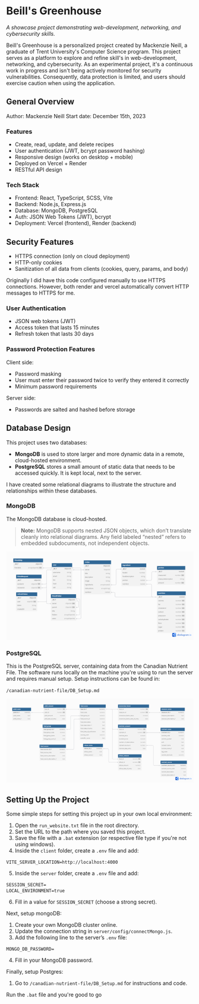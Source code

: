 # Beill's Greenhouse
*A showcase project demonstrating web-development, networking, and cybersecurity skills.*

Beill's Greenhouse is a personalized project created by Mackenzie Neill, a graduate of Trent University's Computer Science program. This project serves as a platform to explore and refine skill's in web-development, networking, and cybersecurity. As an experimental project, it's a continuous work in progress and isn't being actively monitored for security vulnerabilities. Consequently, data protection is limited, and users should exercise caution when using the application.

## General Overview
Author: Mackenzie Neill 
Start date: December 15th, 2023

### Features
   - Create, read, update, and delete recipes
   - User authentication (JWT, bcrypt password hashing)
   - Responsive design (works on desktop + mobile)
   - Deployed on Vercel + Render
   - RESTful API design

### Tech Stack
   - Frontend: React, TypeScript, SCSS, Vite
   - Backend: Node.js, Express.js
   - Database: MongoDB, PostgreSQL
   - Auth: JSON Web Tokens (JWT), bcrypt
   - Deployment: Vercel (frontend), Render (backend)

## Security Features
   - HTTPS connection (only on cloud deployment)
   - HTTP-only cookies
   - Sanitization of all data from clients (cookies, query, params, and body)

Originally I did have this code configured manually to use HTTPS connections. 
However, both render and vercel automatically convert HTTP messages to HTTPS for me.

### User Authentication
   - JSON web tokens (JWT)
   - Access token that lasts 15 minutes
   - Refresh token that lasts 30 days

### Password Protection Features
Client side:
   - Password masking
   - User must enter their password twice to verify they entered it correctly
   - Minimum password requirements

Server side:
   - Passwords are salted and hashed before storage

## Database Design
This project uses two databases:

   - **MongoDB** is used to store larger and more dynamic data in a remote, cloud-hosted environment.
   - **PostgreSQL** stores a small amount of static data that needs to be accessed quickly. It is kept local, next to the server.

I have created some relational diagrams to illustrate the structure and relationships within these databases.

### MongoDB
The MongoDB database is cloud-hosted.

> **Note:** MongoDB supports nested JSON objects, which don’t translate cleanly into relational diagrams. Any field labeled “nested” refers to embedded subdocuments, not independent objects.

![MongoDB Diagram](./database/diagrams/relationalDiagramMongoDb.png)

### PostgreSQL
This is the PostgreSQL server, containing data from the Canadian Nutrient File. The software runs locally on the machine you're using to run the server and requires manual setup. Setup instructions can be found in:

`/canadian-nutrient-file/DB_Setup.md`

![PostgreSQL Diagram](./database/diagrams/relationalDiagramPostgreSQL.png)

## Setting Up the Project
Some simple steps for setting this project up in your own local environment:
1. Open the `run_website.txt` file in the root directory.
2. Set the URL to the path where you saved this project.
3. Save the file with a `.bat` extension (or respective file type if you're not using windows).
4. Inside the `client` folder, create a `.env` file and add:
```
VITE_SERVER_LOCATION=http://localhost:4000
```
5. Inside the `server` folder, create a `.env` file and add:
```
SESSION_SECRET=
LOCAL_ENVIRONMENT=true
```
6. Fill in a value for `SESSION_SECRET` (choose a strong secret).

Next, setup mongoDB:
1. Create your own MongoDB cluster online.
2. Update the connection string in `server/config/connectMongo.js`.
3. Add the following line to the server’s `.env` file:
```
MONGO_DB_PASSWORD=
```
4. Fill in your MongoDB password.

Finally, setup Postgres:
1. Go to `/canadian-nutrient-file/DB_Setup.md` for instructions and code.

Run the `.bat` file and you're good to go